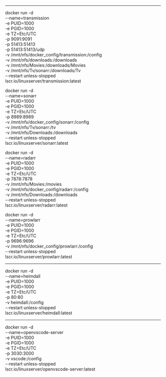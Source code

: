   --------------------------------------------------------------

  docker run -d \
  --name=transmission \
  -e PUID=1000 \
  -e PGID=1000 \
  -e TZ=Etc/UTC \
  -p 9091:9091 \
  -p 51413:51413 \
  -p 51413:51413/udp \
  -v /mnt/nfs/docker_config/transmission:/config \
  -v /mnt/nfs/downloads:/downloads \
  -v /mnt/nfs/Movies:/downloads/Movies \
  -v /mnt/nfs/Tv/sonarr:/downloads/Tv \
  --restart unless-stopped \
  lscr.io/linuxserver/transmission:latest


  docker run -d \
  --name=sonarr \
  -e PUID=1000 \
  -e PGID=1000 \
  -e TZ=Etc/UTC \
  -p 8989:8989 \
  -v /mnt/nfs/docker_config/sonarr:/config \
  -v /mnt/nfs/Tv/sonarr:/tv \
  -v /mnt/nfs/Downloads:/downloads \
  --restart unless-stopped \
  lscr.io/linuxserver/sonarr:latest


  docker run -d \
  --name=radarr \
  -e PUID=1000 \
  -e PGID=1000 \
  -e TZ=Etc/UTC \
  -p 7878:7878 \
  -v /mnt/nfs/Movies:/movies \
  -v /mnt/nfs/docker_config/radarr:/config \
  -v /mnt/nfs/Downloads:/downloads \
  --restart unless-stopped \
  lscr.io/linuxserver/radarr:latest


  docker run -d \
  --name=prowlarr \
  -e PUID=1000 \
  -e PGID=1000 \
  -e TZ=Etc/UTC \
  -p 9696:9696 \
  -v /mnt/nfs/docker_config/prowlarr:/config \
  --restart unless-stopped \
  lscr.io/linuxserver/prowlarr:latest

----------------------------------------------------------------

docker run -d \
  --name=heimdall \
  -e PUID=1000 \
  -e PGID=1000 \
  -e TZ=Etc/UTC \
  -p 80:80 \
  -v heimdall:/config \
  --restart unless-stopped \
  lscr.io/linuxserver/heimdall:latest

-----------------------------------------------------------------

docker run -d \
  --name=openvscode-server \
  -e PUID=1000 \
  -e PGID=1000 \
  -e TZ=Etc/UTC \
  -p 3030:3000 \
  -v vscode:/config \
  --restart unless-stopped \
  lscr.io/linuxserver/openvscode-server:latest
